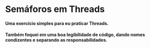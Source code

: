 # Semáforos em Threads

#### Uma exercício simples para eu praticar Threads.
#### Também foquei em uma boa legibilidade de código, dando nomes condizentes e separando as responsabilidades.